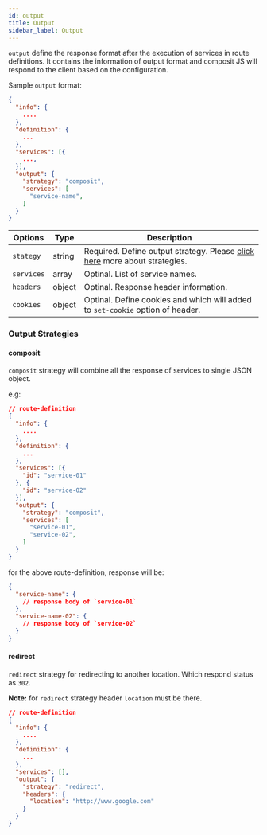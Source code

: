 ```yaml
---
id: output
title: Output
sidebar_label: Output
---
```


`output` define the response format after the execution of services in route definitions. It contains the information of output format and composit JS will respond to the client based on the configuration.

Sample `output` format:

```json
{
  "info": {
    ....
  },
  "definition": {
    ...
  },
  "services": [{
    ...,
  }],
  "output": {
    "strategy": "composit",
    "services": [
      "service-name",
    ]
  }
}
```

|Options     | Type    |  Description                                                                                     |
|------------|---------|--------------------------------------------------------------------------------------------------|
| `stategy`  | string  | Required. Define output strategy. Please [click here](#outputStrategies) more about strategies. |
| `services` | array   | Optinal. List of service names.    |
| `headers`  | object  | Optinal. Response header information.    |
| `cookies`  | object  | Optinal. Define cookies and which will added to `set-cookie` option of header.    |


### <a name="outputStrategies"></a> Output Strategies

#### composit

`composit` strategy will combine all the response of services to single JSON object.

e.g: 

```json
// route-definition
{
  "info": {
    ....
  },
  "definition": {
    ...
  },
  "services": [{
    "id": "service-01"
  }, {
    "id": "service-02"
  }],
  "output": {
    "strategy": "composit",
    "services": [
      "service-01",
      "service-02",
    ]
  }
}
```

for the above route-definition, response will be:

```json
{
  "service-name": {
    // response body of `service-01`
  },
  "service-name-02": {
    // response body of `service-02`
  }
}
```

#### redirect

`redirect` strategy for redirecting to another location. Which respond status as `302`.

**Note:** for `redirect` strategy header `location` must be there.

```json
// route-definition
{
  "info": {
    ....
  },
  "definition": {
    ...
  },
  "services": [],
  "output": {
    "strategy": "redirect",
    "headers": {
      "location": "http://www.google.com"
    }
  }
}
```
